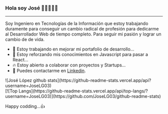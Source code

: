 ### Hola soy José 👋🏻👨🏻‍💻
<hr/>
Soy Ingeniero en Tecnologías de la Información que estoy trabajando duramente para conseguir un cambio radical de profesión para dedicarme al Desarrollador Web de tiempo completo. Para seguir mi pasión y lograr un cambio de de vida.  

<!-- **JoseLG03/JoseLG03** is a ✨ _special_ ✨ repository because its `README.md` (this file) appears on your GitHub profile. -->
- 🔭 Estoy trabajando en mejorar mi portafolio de desarrollo...
- 🌱 Estoy reforzando mis conocimientos en Javascript para pasar a React...
- 🔥 Estoy abierto a colaborar con proyectos y Startups...
- 💬 Puedes contactarme en [Linkedin](https://www.linkedin.com/in/jose-lopez-70588596/).

<div>![José López github stats](https://github-readme-stats.vercel.app/api?username=JoseLG03)</div>

<div>[![Top Langs](https://github-readme-stats.vercel.app/api/top-langs/?username=JoseLG03)](https://github.com/JoseLG03/github-readme-stats)</div>

Happy codding...👍
